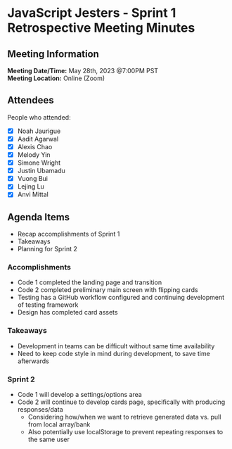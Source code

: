 # JavaScript Jesters - Sprint 1 Retrospective Meeting Minutes
## Meeting Information
**Meeting Date/Time:** May 28th, 2023 @7:00PM PST  
**Meeting Location:** Online (Zoom)

## Attendees
People who attended:
- [X] Noah Jaurigue
- [X] Aadit Agarwal
- [X] Alexis Chao
- [X] Melody Yin
- [X] Simone Wright
- [X] Justin Ubamadu
- [X] Vuong Bui
- [X] Lejing Lu
- [X] Anvi Mittal

## Agenda Items
- Recap accomplishments of Sprint 1
- Takeaways
- Planning for Sprint 2

### Accomplishments
- Code 1 completed the landing page and transition
- Code 2 completed preliminary main screen with flipping cards
- Testing has a GitHub workflow configured and continuing development of testing framework
- Design has completed card assets 

### Takeaways
- Development in teams can be difficult without same time availability
- Need to keep code style in mind during development, to save time afterwards

### Sprint 2
- Code 1 will develop a settings/options area
- Code 2 will continue to develop cards page, specifically with producing responses/data
  - Considering how/when we want to retrieve generated data vs. pull from local array/bank
  - Also potentially use localStorage to prevent repeating responses to the same user
